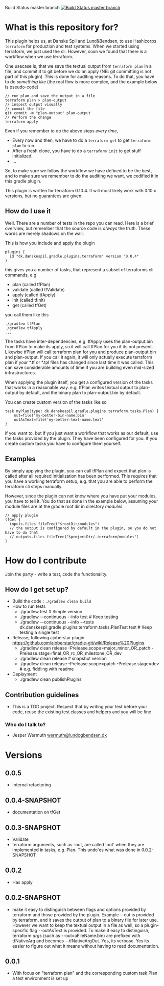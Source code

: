 Build Status master branch [![Build Status master branch](https://travis-ci.org/jwermuth/gradle-plugin-terraform.svg?branch=master)](https://travis-ci.org/jwermuth/gradle-plugin-terraform)

# What is this repository for? 

This plugin helps us, at Danske Spil and Lund&Bendsen, to use Hashicorps ```terraform``` for production and test systems.
When we started using terraform, we just used the cli. However, soon we found that there is a workflow when we use terraform.

One usecase is, that we save the textual output from ```terraform plan``` in a file, and commit 
it to git before we do an apply (NB: git committing is not part of this plugin). 
This is done for auditing reasons. To do that, you have to 
do _something like_ (the real flow is more complex, and the example below is pseudo-code) 

```
// run plan and save the output in a file
terraform plan > plan-output
// inspect output visually
// commit the file
git commit -m "plan-output" plan-output
// Perform the change
terraform apply
``` 

Even if you remember to do the above steps _every time_, 

* Every now and then, we have to do a ```terraform get``` to get ```terraform plan``` to run.
* After a fresh clone, you have to do a ```terraform init``` to get stuff initialized.
* ...

So, to make sure we follow the workflow we have defined to be the best, and to make sure we
remember to do the auditing we want, we codified it in this gradle plugin.

This plugin is written for terraform 0.10.4. It will most likely work with 0.10.x versions, but 
no guarantees are given. 

## How do I use it

Well. There are a number of tests in the repo you can read. Here is a brief overview, 
but remember that the source code is _always_ the truth. These words are merely shadows on the wall.

This is how you include and apply the plugin
```text
plugins {
  id "dk.danskespil.gradle.plugins.terraform" version "0.0.4"
}
```
this gives you a number of tasks, that represent a subset of terraforms cli commands, e.g.
* plan (called tfPlan)
* validate (called tfValidate)
* apply (called tfApply)
* init (called tfInit)
* get (called tfGet)

you call them like this
```text
./gradlew tfPlan
./gradlew tfApply
...
```
The tasks have inter-dependencies, e.g. tfApply uses the plan-output.bin from tfPlan to make its apply,
so it will call tfPlan for you if its not present.
Likewise tfPlan will call terraform plan for you and produce plan-output.bin and plan-output. 
If you call it again, it will only actually execute terraform plan if your *.tf or *.tpl files has changed
since last time it was called. This can save considerable amounts of time if you are building even mid-sized
infrastructures.

When applying the plugin itself, you get a configured version of the tasks that works in a reasonable way.
e.g. tfPlan writes textual output to plan-output by default, and the binary plan to plan-output.bin by default.

You can create custom version of the tasks like so
```text
task myPlan(type: dk.danskespil.gradle.plugins.terraform.tasks.Plan) {
    out=file('my-better-bin-name.bin'
    outAsText=file('my-better-text-name.text'
}
```
if you want to, but if you just want a workflow that works as our default, use the tasks 
provided by the plugin. They have been configured for you. If you create custom tasks you
have to configure them yourself.

## Examples
By simply applying the plugin, you can call tfPlan and expect that plan is called after all required
initialization has been performed. This requires that you have a working terraform setup, e.g. that you
are able to perform the terraform cli steps manually.

However, since the plugin can not know where you have put your modules, you have to tell it. 
You do that as done in the example below, assuming your module files are at the gradle root dir in directory 
_modules_

```text
// apply plugin
tfGet {
  inputs.files fileTree("$rootDir/modules")
  // the output is configured by default in the plugin, so you do not have to do that 
  // outputs.files fileTree("$projectDir/.terraform/modules")
}
```

# How do I contribute
Join the party - write a test, code the functionality.
## How do I get set up? 

* Build the code : ```./gradlew clean build```
* How to run tests
  * ./gradlew test # Simple version
  * ./gradlew --continuous --info test # Keep testing
  * ./gradlew --continuous --info --tests dk.danskespil.gradle.plugins.terraform.tasks.PlanTest test # Keep testing a single test
* Release, following ajoberstar plugin https://github.com/ajoberstar/gradle-git/wiki/Release%20Plugins
  * ./gradlew clean release -Prelease.scope=major_minor_OR_patch -Prelease.stage=final_OR_rc_OR_milestone_OR_dev
  * ./gradlew clean release # snapshot version
  * ./gradlew clean release -Prelease.scope=patch -Prelease.stage=dev # e.g. fiddling with readme
* Deployment
  * ./gradlew clean publishPlugins
  

## Contribution guidelines 

* This is a TDD project. Respect that by writing your test before your code, reuse the existing test classes and helpers and you will be fine

### Who do I talk to? ###

* Jesper Wermuth wermuth@lundogbendsen.dk
 
# Versions
## 0.0.5
* Internal refactoring

## 0.0.4-SNAPSHOT
* documentation on tfGet 

## 0.0.3-SNAPSHOT
* Validate
* terraform arguments, such as -out, are called 'out' when they are implemented in tasks, e.g. Plan. This undo'es what
  was done in 0.0.2-SNAPSHOT

## 0.0.2
* Has apply

## 0.0.2-SNAPSHOT
* make it easy to distinguish between flags and options provided by terraform and 
those provided by the plugin. Example --out is provided by terraform, and it saves the output of
plan to a binary file for later use. However we want to keep the textual output in a file
as well, so a plugin-specific flag --outAsText is provided. To make it easy to distinguish,
terraform _args_ (such as --out=aFileName.bin) are prefixed with tfNativeArg and becomes --tfNativeArgOut.
Yes, its verbose. Yes its easier to figure out what it means without having to read documentation.

## 0.0.1
* With focus on "terraform plan" and the corresponding custom task Plan a test environment is set up
